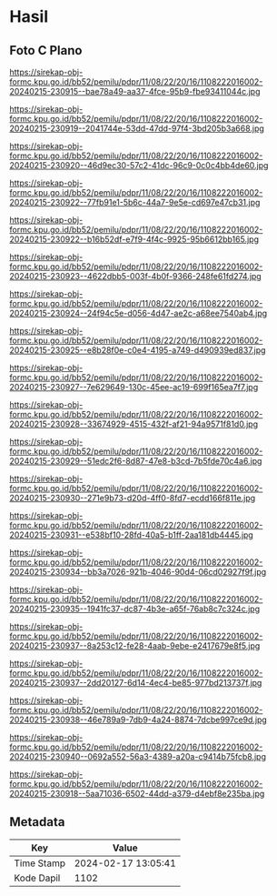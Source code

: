 # Hasil

## Foto C Plano

https://sirekap-obj-formc.kpu.go.id/bb52/pemilu/pdpr/11/08/22/20/16/1108222016002-20240215-230915--bae78a49-aa37-4fce-95b9-fbe93411044c.jpg

https://sirekap-obj-formc.kpu.go.id/bb52/pemilu/pdpr/11/08/22/20/16/1108222016002-20240215-230919--2041744e-53dd-47dd-97f4-3bd205b3a668.jpg

https://sirekap-obj-formc.kpu.go.id/bb52/pemilu/pdpr/11/08/22/20/16/1108222016002-20240215-230920--46d9ec30-57c2-41dc-96c9-0c0c4bb4de60.jpg

https://sirekap-obj-formc.kpu.go.id/bb52/pemilu/pdpr/11/08/22/20/16/1108222016002-20240215-230922--77fb91e1-5b6c-44a7-9e5e-cd697e47cb31.jpg

https://sirekap-obj-formc.kpu.go.id/bb52/pemilu/pdpr/11/08/22/20/16/1108222016002-20240215-230922--b16b52df-e7f9-4f4c-9925-95b6612bb165.jpg

https://sirekap-obj-formc.kpu.go.id/bb52/pemilu/pdpr/11/08/22/20/16/1108222016002-20240215-230923--4622dbb5-003f-4b0f-9366-248fe61fd274.jpg

https://sirekap-obj-formc.kpu.go.id/bb52/pemilu/pdpr/11/08/22/20/16/1108222016002-20240215-230924--24f94c5e-d056-4d47-ae2c-a68ee7540ab4.jpg

https://sirekap-obj-formc.kpu.go.id/bb52/pemilu/pdpr/11/08/22/20/16/1108222016002-20240215-230925--e8b28f0e-c0e4-4195-a749-d490939ed837.jpg

https://sirekap-obj-formc.kpu.go.id/bb52/pemilu/pdpr/11/08/22/20/16/1108222016002-20240215-230927--7e629649-130c-45ee-ac19-699f165ea7f7.jpg

https://sirekap-obj-formc.kpu.go.id/bb52/pemilu/pdpr/11/08/22/20/16/1108222016002-20240215-230928--33674929-4515-432f-af21-94a9571f81d0.jpg

https://sirekap-obj-formc.kpu.go.id/bb52/pemilu/pdpr/11/08/22/20/16/1108222016002-20240215-230929--51edc2f6-8d87-47e8-b3cd-7b5fde70c4a6.jpg

https://sirekap-obj-formc.kpu.go.id/bb52/pemilu/pdpr/11/08/22/20/16/1108222016002-20240215-230930--271e9b73-d20d-4ff0-8fd7-ecdd166f811e.jpg

https://sirekap-obj-formc.kpu.go.id/bb52/pemilu/pdpr/11/08/22/20/16/1108222016002-20240215-230931--e538bf10-28fd-40a5-b1ff-2aa181db4445.jpg

https://sirekap-obj-formc.kpu.go.id/bb52/pemilu/pdpr/11/08/22/20/16/1108222016002-20240215-230934--bb3a7026-921b-4046-90d4-06cd02927f9f.jpg

https://sirekap-obj-formc.kpu.go.id/bb52/pemilu/pdpr/11/08/22/20/16/1108222016002-20240215-230935--1941fc37-dc87-4b3e-a65f-76ab8c7c324c.jpg

https://sirekap-obj-formc.kpu.go.id/bb52/pemilu/pdpr/11/08/22/20/16/1108222016002-20240215-230937--8a253c12-fe28-4aab-9ebe-e2417679e8f5.jpg

https://sirekap-obj-formc.kpu.go.id/bb52/pemilu/pdpr/11/08/22/20/16/1108222016002-20240215-230937--2dd20127-6d14-4ec4-be85-977bd213737f.jpg

https://sirekap-obj-formc.kpu.go.id/bb52/pemilu/pdpr/11/08/22/20/16/1108222016002-20240215-230938--46e789a9-7db9-4a24-8874-7dcbe997ce9d.jpg

https://sirekap-obj-formc.kpu.go.id/bb52/pemilu/pdpr/11/08/22/20/16/1108222016002-20240215-230940--0692a552-56a3-4389-a20a-c9414b75fcb8.jpg

https://sirekap-obj-formc.kpu.go.id/bb52/pemilu/pdpr/11/08/22/20/16/1108222016002-20240215-230918--5aa71036-6502-44dd-a379-d4ebf8e235ba.jpg


## Metadata

| Key        | Value               |
| ---------- | ------------------- |
| Time Stamp | 2024-02-17 13:05:41 |
| Kode Dapil | 1102                |



